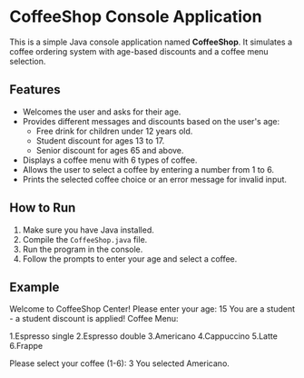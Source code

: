 # CoffeeShop Console Application

This is a simple Java console application named **CoffeeShop**. It simulates a coffee ordering system with age-based discounts and a coffee menu selection.

## Features

- Welcomes the user and asks for their age.
- Provides different messages and discounts based on the user's age:
  - Free drink for children under 12 years old.
  - Student discount for ages 13 to 17.
  - Senior discount for ages 65 and above.
- Displays a coffee menu with 6 types of coffee.
- Allows the user to select a coffee by entering a number from 1 to 6.
- Prints the selected coffee choice or an error message for invalid input.

## How to Run

1. Make sure you have Java installed.
2. Compile the `CoffeeShop.java` file.
3. Run the program in the console.
4. Follow the prompts to enter your age and select a coffee.

## Example

Welcome to CoffeeShop Center!
Please enter your age:
15
You are a student - a student discount is applied!
Coffee Menu:

1.Espresso single
2.Espresso double
3.Americano
4.Cappuccino
5.Latte
6.Frappe

Please select your coffee (1-6):
3
You selected Americano.

